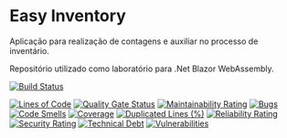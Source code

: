 # Easy Inventory
Aplicação para realização de contagens e auxiliar no processo de inventário.

Repositório utilizado como laboratório para .Net Blazor WebAssembly.

[![Build Status](https://dev.azure.com/rafaelbaade/EasyInventory/_apis/build/status/EasyInventory%20-%20Master?branchName=develop)](https://dev.azure.com/rafaelbaade/EasyInventory/_build/latest?definitionId=6&branchName=develop)

[![Lines of Code](https://sonarcloud.io/api/project_badges/measure?project=rafaelbaade_easyinventory&metric=ncloc)](https://sonarcloud.io/dashboard?id=rafaelbaade_easyinventory)
[![Quality Gate Status](https://sonarcloud.io/api/project_badges/measure?project=rafaelbaade_easyinventory&metric=alert_status)](https://sonarcloud.io/dashboard?id=rafaelbaade_easyinventory)
[![Maintainability Rating](https://sonarcloud.io/api/project_badges/measure?project=rafaelbaade_easyinventory&metric=sqale_rating)](https://sonarcloud.io/dashboard?id=rafaelbaade_easyinventory)
[![Bugs](https://sonarcloud.io/api/project_badges/measure?project=rafaelbaade_easyinventory&metric=bugs)](https://sonarcloud.io/dashboard?id=rafaelbaade_easyinventory)
[![Code Smells](https://sonarcloud.io/api/project_badges/measure?project=rafaelbaade_easyinventory&metric=code_smells)](https://sonarcloud.io/dashboard?id=rafaelbaade_easyinventory)
[![Coverage](https://sonarcloud.io/api/project_badges/measure?project=rafaelbaade_easyinventory&metric=coverage)](https://sonarcloud.io/dashboard?id=rafaelbaade_easyinventory)
[![Duplicated Lines (%)](https://sonarcloud.io/api/project_badges/measure?project=rafaelbaade_easyinventory&metric=duplicated_lines_density)](https://sonarcloud.io/dashboard?id=rafaelbaade_easyinventory)
[![Reliability Rating](https://sonarcloud.io/api/project_badges/measure?project=rafaelbaade_easyinventory&metric=reliability_rating)](https://sonarcloud.io/dashboard?id=rafaelbaade_easyinventory)
[![Security Rating](https://sonarcloud.io/api/project_badges/measure?project=rafaelbaade_easyinventory&metric=security_rating)](https://sonarcloud.io/dashboard?id=rafaelbaade_easyinventory)
[![Technical Debt](https://sonarcloud.io/api/project_badges/measure?project=rafaelbaade_easyinventory&metric=sqale_index)](https://sonarcloud.io/dashboard?id=rafaelbaade_easyinventory)
[![Vulnerabilities](https://sonarcloud.io/api/project_badges/measure?project=rafaelbaade_easyinventory&metric=vulnerabilities)](https://sonarcloud.io/dashboard?id=rafaelbaade_easyinventory)

